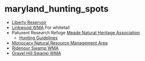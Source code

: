 # maryland_hunting_spots
- [Liberty Reservoir](https://dnr.maryland.gov/wildlife/Pages/publiclands/central/liberty.aspx)
- [Linkwood WMA](https://dnr.maryland.gov/wildlife/Pages/publiclands/eastern/linkwood.aspx) For whitetail
- Patuxent Research Refuge [Meade Natural Heritage Association](http://www.mnha.net/)
    * [Hunting Guidelines](https://www.fws.gov/uploadedFiles/PRR%20Hunting%20Guidelines%202019-2020%20Final%207.9.19.pdf)
- [Monocacy Natural Resource Management Area](https://dnr.maryland.gov/publiclands/Pages/western/monocacy.aspx)
- [Ridenour Swamp WMA](https://dnr.maryland.gov/wildlife/Pages/publiclands/western/ridenourswamp.aspx)
- [Gravel Hill Swamp WMA](https://dnr.maryland.gov/wildlife/Pages/publiclands/western/gravelhillswamp.aspx)
